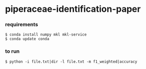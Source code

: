 # piperaceae-identification-paper

### requirements
```
$ conda install numpy mkl mkl-service
$ conda update conda
```


### to run

```
$ python -i file.txt|dir -l file.txt -m f1_weighted|accuracy
```